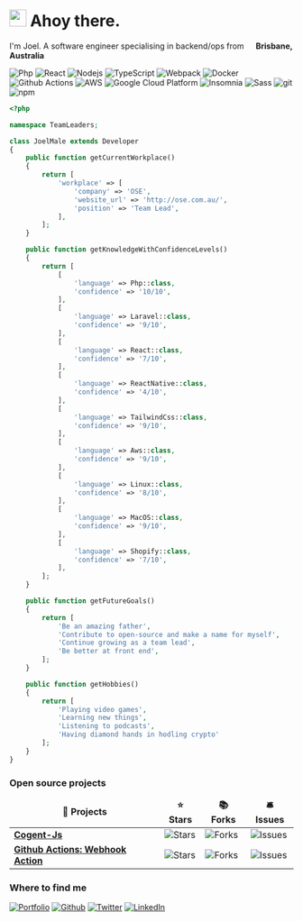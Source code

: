 <h1><img src="https://emojis.slackmojis.com/emojis/images/1531849430/4246/blob-sunglasses.gif?1531849430" width="30"/> Ahoy there.</h1>

<p>I'm Joel. A software engineer specialising in backend/ops from <img src="https://image.flaticon.com/icons/svg/323/323367.svg" width="13"/> <b>Brisbane, Australia</b></p>

<p>
  <img alt="Php" src="https://img.shields.io/badge/-Php-4F5B93?style=flat-square&logo=php&logoColor=white" />
  <img alt="React" src="https://img.shields.io/badge/-React-45b8d8?style=flat-square&logo=react&logoColor=white" />
  <img alt="Nodejs" src="https://img.shields.io/badge/-Nodejs-43853d?style=flat-square&logo=Node.js&logoColor=white" />
  <img alt="TypeScript" src="https://img.shields.io/badge/-TypeScript-007ACC?style=flat-square&logo=typescript&logoColor=white" />
  <img alt="Webpack" src="https://img.shields.io/badge/-Webpack-8DD6F9?style=flat-square&logo=webpack&logoColor=white" /> 
  <img alt="Docker" src="https://img.shields.io/badge/-Docker-46a2f1?style=flat-square&logo=docker&logoColor=white" />
  <img alt="Github Actions" src="https://img.shields.io/badge/-Github_Actions-2088FF?style=flat-square&logo=github-actions&logoColor=white" />
  <img alt="AWS" src="https://img.shields.io/badge/-AWS-1a73e8?style=flat-square&logo=amaazon_web_Service&logoColor=white" />
  <img alt="Google Cloud Platform" src="https://img.shields.io/badge/-Google_Cloud_Platform-1a73e8?style=flat-square&logo=google-cloud&logoColor=white" />
  <img alt="Insomnia" src="https://img.shields.io/badge/-Insomnia-5849BE?style=flat-square&logo=insomnia&logoColor=white" />
  <img alt="Sass" src="https://img.shields.io/badge/-Sass-CC6699?style=flat-square&logo=sass&logoColor=white" />
  <img alt="git" src="https://img.shields.io/badge/-Git-F05032?style=flat-square&logo=git&logoColor=white" />
  <img alt="npm" src="https://img.shields.io/badge/-NPM-CB3837?style=flat-square&logo=npm&logoColor=white" />
</p>

```php
<?php

namespace TeamLeaders;

class JoelMale extends Developer
{
    public function getCurrentWorkplace()
    {
        return [
            'workplace' => [
                'company' => 'OSE',
                'website_url' => 'http://ose.com.au/',
                'position' => 'Team Lead',
            ],
        ];
    }

    public function getKnowledgeWithConfidenceLevels()
    {
        return [
            [
                'language' => Php::class,
                'confidence' => '10/10',
            ],
            [
                'language' => Laravel::class,
                'confidence' => '9/10',
            ],
            [
                'language' => React::class,
                'confidence' => '7/10',
            ],
            [
                'language' => ReactNative::class,
                'confidence' => '4/10',
            ],
            [
                'language' => TailwindCss::class,
                'confidence' => '9/10',
            ],
            [
                'language' => Aws::class,
                'confidence' => '9/10',
            ],
            [
                'language' => Linux::class,
                'confidence' => '8/10',
            ],
            [
                'language' => MacOS::class,
                'confidence' => '9/10',
            ],
            [
                'language' => Shopify::class,
                'confidence' => '7/10',
            ],
        ];
    }

    public function getFutureGoals()
    {
        return [
            'Be an amazing father',
            'Contribute to open-source and make a name for myself',
            'Continue growing as a team lead',
            'Be better at front end',
        ];
    }

    public function getHobbies()
    {
        return [
            'Playing video games',
            'Learning new things',
            'Listening to podcasts',
            'Having diamond hands in hodling crypto'
        ];
    }
}
```

<h3>Open source projects</h3>
<table>
  <thead align="center">
    <tr border: none;>
      <td><b>🎁 Projects</b></td>
      <td><b>⭐ Stars</b></td>
      <td><b>📚 Forks</b></td>
      <td><b>🛎 Issues</b></td>
    </tr>
  </thead>
  <tbody>
    <tr>
	  <td><a href="https://github.com/joelwmale/cogent-js"><b>Cogent-Js</b></a></td>
      <td><img alt="Stars" src="https://img.shields.io/github/stars/joelwmale/cogent-js?style=flat-square&labelColor=343b41"/></td>
      <td><img alt="Forks" src="https://img.shields.io/github/forks/joelwmale/cogent-js?style=flat-square&labelColor=343b41"/></td>
      <td><img alt="Issues" src="https://img.shields.io/github/issues/joelwmale/cogent-js?style=flat-square&labelColor=343b41"/></td>
    </tr>
    <tr>
	  <td><a href="https://github.com/joelwmale/webhook-action"><b>Github Actions: Webhook Action</b></a></td>
      <td><img alt="Stars" src="https://img.shields.io/github/stars/joelwmale/webhook-action?style=flat-square&labelColor=343b41"/></td>
      <td><img alt="Forks" src="https://img.shields.io/github/forks/joelwmale/webhook-action?style=flat-square&labelColor=343b41"/></td>
      <td><img alt="Issues" src="https://img.shields.io/github/issues/joelwmale/webhook-action?style=flat-square&labelColor=343b41"/></td>
    </tr>
  </tbody>
</table>

<h3>Where to find me</h3>
<p>
    <a href="https://www.joelmale.dev" target="_blank"><img alt="Portfolio" src="https://img.shields.io/badge/Portfolio-%2312100E.svg?&style=for-the-badge&logo=internet-explorer&logoColor=white" /></a>
    <a href="https://github.com/joelwmale" target="_blank"><img alt="Github" src="https://img.shields.io/badge/GitHub-%2312100E.svg?&style=for-the-badge&logo=Github&logoColor=white" /></a> 
    <a href="https://twitter.com/joelwmale" target="_blank"><img alt="Twitter" src="https://img.shields.io/badge/twitter-%231DA1F2.svg?&style=for-the-badge&logo=twitter&logoColor=white" /></a> 
    <a href="https://www.linkedin.com/in/joel-m-6132298a/" target="_blank"><img alt="LinkedIn" src="https://img.shields.io/badge/linkedin-%230077B5.svg?&style=for-the-badge&logo=linkedin&logoColor=white" /></a> 
</p>
